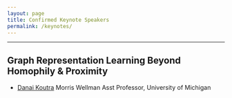 ```yaml
---
layout: page
title: Confirmed Keynote Speakers
permalink: /keynotes/
---
```

---
## Graph Representation Learning Beyond Homophily & Proximity
- [Danai Koutra](https://web.eecs.umich.edu/~dkoutra/) Morris Wellman Asst Professor, University of Michigan

